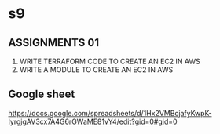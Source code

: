 # s9
## ASSIGNMENTS 01
1. WRITE TERRAFORM CODE TO CREATE  AN EC2 IN AWS
2. WRITE A MODULE TO CREATE AN EC2 IN AWS

## Google sheet
https://docs.google.com/spreadsheets/d/1Hx2VMBcjafyKwpK-IyrgjgAV3cx7A4G6rGWaME81vY4/edit?gid=0#gid=0
